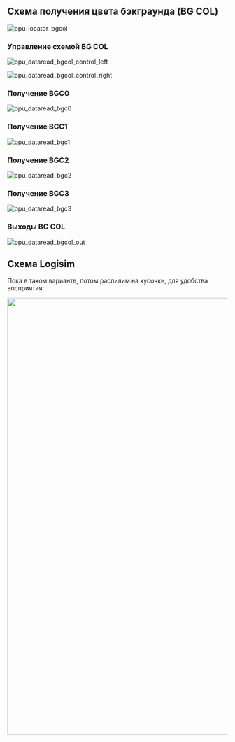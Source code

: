 ## Схема получения цвета бэкграунда (BG COL)

![ppu_locator_bgcol](/BreakingNESWiki/imgstore/ppu/ppu_locator_bgcol.jpg)

### Управление схемой BG COL

![ppu_dataread_bgcol_control_left](/BreakingNESWiki/imgstore/ppu/ppu_dataread_bgcol_control_left.jpg)

![ppu_dataread_bgcol_control_right](/BreakingNESWiki/imgstore/ppu/ppu_dataread_bgcol_control_right.jpg)

### Получение BGC0

![ppu_dataread_bgc0](/BreakingNESWiki/imgstore/ppu/ppu_dataread_bgc0.jpg)

### Получение BGC1

![ppu_dataread_bgc1](/BreakingNESWiki/imgstore/ppu/ppu_dataread_bgc1.jpg)

### Получение BGC2

![ppu_dataread_bgc2](/BreakingNESWiki/imgstore/ppu/ppu_dataread_bgc2.jpg)

### Получение BGC3

![ppu_dataread_bgc3](/BreakingNESWiki/imgstore/ppu/ppu_dataread_bgc3.jpg)

### Выходы BG COL

![ppu_dataread_bgcol_out](/BreakingNESWiki/imgstore/ppu/ppu_dataread_bgcol_out.jpg)

## Схема Logisim

Пока в таком варианте, потом распилим на кусочки, для удобства восприятия:

<img src="/BreakingNESWiki/imgstore/ppu_logisim_bgcol.jpg" width="1000px">
